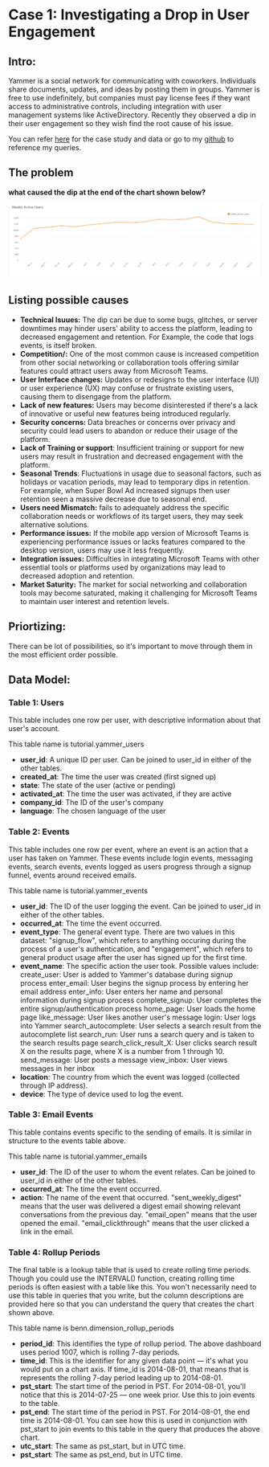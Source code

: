 
# Case 1: Investigating a Drop in User Engagement

## Intro:

Yammer is a social network for communicating with coworkers. Individuals share documents, updates, and ideas by posting them in groups. Yammer is free to use indefinitely, but companies must pay license fees if they want access to administrative controls, including integration with user management systems like ActiveDirectory. Recently they observed a dip in their user engagement so 
they wish find the root cause of his issue.

You can refer [here](https://mode.com/sql-tutorial/a-drop-in-user-engagement) for the case study and data or go to my [github](https://github.com/Vivek-S1n9h/SQL_Data_Analysis_Projects) to reference my queries.

## The problem

**what caused the dip at the end of the chart shown below?**

![weekly_active_users_chart](/Yammer_analytics_casestudies/case-1_drop_in_engagement/weekly_active_users_chart.PNG)

## Listing possible causes

* **Technical Isuues:** The dip can be due to some bugs, glitches, or server downtimes may hinder users' ability to access the platform, leading to decreased engagement and retention. For Example, the code that logs events, is itself broken.
* **Competition/:** One of the most common cause is increased competition from other social networking or collaboration tools offering similar features could attract users away from Microsoft Teams.
* **User Interface changes:** Updates or redesigns to the user interface (UI) or user experience (UX) may confuse or frustrate existing users, causing them to disengage from the platform.
* **Lack of new features:** Users may become disinterested if there's a lack of innovative or useful new features being introduced regularly.
* **Security concerns:** Data breaches or concerns over privacy and security could lead users to abandon or reduce their usage of the platform.
* **Lack of Training or support**:  Insufficient training or support for new users may result in frustration and decreased engagement with the platform.
* **Seasonal Trends**: Fluctuations in usage due to seasonal factors, such as holidays or vacation periods, may lead to temporary dips in retention. For example, when Super Bowl Ad increased signups then user retention seen a massive decrease due to seasonal end. 
* **Users need Mismatch:** fails to adequately address the specific collaboration needs or workflows of its target users, they may seek alternative solutions.
* **Performance issues:** If the mobile app version of Microsoft Teams is experiencing performance issues or lacks features compared to the desktop version, users may use it less frequently.
* **Integration issues:** Difficulties in integrating Microsoft Teams with other essential tools or platforms used by organizations may lead to decreased adoption and retention.
* **Market Saturity:** The market for social networking and collaboration tools may become saturated, making it challenging for Microsoft Teams to maintain user interest and retention levels.

## Priortizing:

There can be lot of possibilities, so it's important to move through them in the most efficient order possible.

## Data Model:

### Table 1: Users
This table includes one row per user, with descriptive information about that user's account.

This table name is tutorial.yammer_users
* **user_id**:	A unique ID per user. Can be joined to user_id in either of the other tables.
* **created_at**:	The time the user was created (first signed up)
* **state**:	The state of the user (active or pending)
* **activated_at**:	The time the user was activated, if they are active
* **company_id**:	The ID of the user's company
* **language**:	The chosen language of the user

### Table 2: Events
This table includes one row per event, where an event is an action that a user has taken on Yammer. These events include login events, messaging events, search events, events logged as users progress through a signup funnel, events around received emails.

This table name is tutorial.yammer_events
* **user_id**:	The ID of the user logging the event. Can be joined to user\_id in either of the other tables.
* **occurred_at**:	The time the event occurred.
* **event_type**:	The general event type. There are two values in this dataset: "signup_flow", which refers to anything occuring during the process of a user's authentication, and "engagement", which refers to general product usage after the user has signed up for the first time.
* **event_name**:	The specific action the user took. Possible values include: create_user: User is added to Yammer's database during signup process enter_email: User begins the signup process by entering her email address enter_info: User enters her name and personal information during signup process complete_signup: User completes the entire signup/authentication process home_page: User loads the home page like_message: User likes another user's message login: User logs into Yammer search_autocomplete: User selects a search result from the autocomplete list search_run: User runs a search query and is taken to the search results page search_click_result_X: User clicks search result X on the results page, where X is a number from 1 through 10. send_message: User posts a message view_inbox: User views messages in her inbox
* **location**:	The country from which the event was logged (collected through IP address).
* **device**:	The type of device used to log the event.

### Table 3: Email Events
This table contains events specific to the sending of emails. It is similar in structure to the events table above.

This table name is tutorial.yammer_emails
* **user_id**:	The ID of the user to whom the event relates. Can be joined to user_id in either of the other tables.
* **occurred_at**:	The time the event occurred.
* **action**:	The name of the event that occurred. "sent_weekly_digest" means that the user was delivered a digest email showing relevant conversations from the previous day. "email_open" means that the user opened the email. "email_clickthrough" means that the user clicked a link in the email.

### Table 4: Rollup Periods
The final table is a lookup table that is used to create rolling time periods. Though you could use the INTERVAL() function, creating rolling time periods is often easiest with a table like this. You won't necessarily need to use this table in queries that you write, but the column descriptions are provided here so that you can understand the query that creates the chart shown above.

This table name is benn.dimension_rollup_periods
* **period_id**:	This identifies the type of rollup period. The above dashboard uses period 1007, which is rolling 7-day periods.
* **time_id**:	This is the identifier for any given data point — it's what you would put on a chart axis. If time_id is 2014-08-01, that means that is represents the rolling 7-day period leading up to 2014-08-01.
* **pst_start**:	The start time of the period in PST. For 2014-08-01, you'll notice that this is 2014-07-25 — one week prior. Use this to join events to the table.
* **pst_end**:	The start time of the period in PST. For 2014-08-01, the end time is 2014-08-01. You can see how this is used in conjunction with pst_start to join events to this table in the query that produces the above chart.
* **utc_start**:	The same as pst_start, but in UTC time.
* **pst_start**:	The same as pst_end, but in UTC time.
